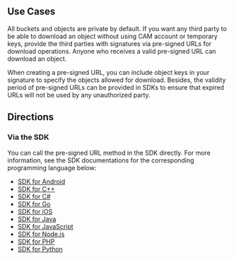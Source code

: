 ## Use Cases

All buckets and objects are private by default. If you want any third party to be able to download an object without using CAM account or temporary keys, provide the third parties with signatures via pre-signed URLs for download operations. Anyone who receives a valid pre-signed URL can download an object.

When creating a pre-signed URL, you can include object keys in your signature to specify the objects allowed for download. Besides, the validity period of pre-signed URLs can be provided in SDKs to ensure that expired URLs will not be used by any unauthorized party.

## Directions

### Via the SDK

You can call the pre-signed URL method in the SDK directly. For more information, see the SDK documentations for the corresponding programming language below:

- [SDK for Android](https://intl.cloud.tencent.com/document/product/436/31463)
- [SDK for C++](https://intl.cloud.tencent.com/document/product/436/31465)
- [SDK for C#](https://intl.cloud.tencent.com/document/product/436/30595)
- [SDK for Go](https://intl.cloud.tencent.com/document/product/436/31466)
- [SDK for iOS](https://intl.cloud.tencent.com/document/product/436/31467)
- [SDK for Java](https://intl.cloud.tencent.com/document/product/436/31468)
- [SDK for JavaScript](https://intl.cloud.tencent.com/document/product/436/31477)
- [SDK for Node.js](https://intl.cloud.tencent.com/document/product/436/8629)
- [SDK for PHP](https://intl.cloud.tencent.com/document/product/436/31470)
- [SDK for Python](https://intl.cloud.tencent.com/document/product/436/31471)

